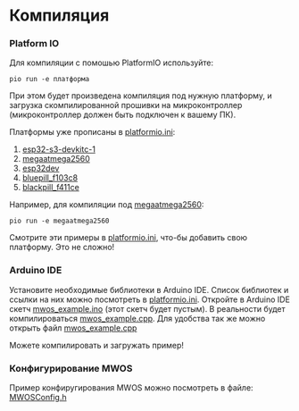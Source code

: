 # Компиляция

### Platform IO
Для компиляции с помошью PlatformIO используйте:

```
pio run -e платформа
```
При этом будет произведена компиляция под нужную платформу, 
и загрузка скомпилированной прошивки на микроконтроллер 
(микроконтроллер должен быть подключен к вашему ПК). 

Платформы уже прописаны в [platformio.ini](platformio.ini):
1. [esp32-s3-devkitc-1](./platform/esp32-s3-devkitc-1/README.md)
2. [megaatmega2560](./platform/megaatmega2560/README.md)
3. [esp32dev](./platform/esp32doit-devkit-v1/README.md)
4. [bluepill_f103c8](./platform/bluepill_f103c8/README.md)
5. [blackpill_f411ce](./platform/blackpill_f411ce/README.md)

Например, для компиляции под [megaatmega2560](./platform/megaatmega2560/README.md):
```
pio run -e megaatmega2560
```

Смотрите эти примеры в [platformio.ini](platformio.ini), что-бы добавить свою платформу.
Это не сложно!

### Arduino IDE
Установите необходимые библиотеки в Arduino IDE. 
Список библиотек и ссылки на них можно посмотреть в [platformio.ini](platformio.ini).
Откройте в Arduino IDE скетч [mwos_example.ino](./mwos_example/mwos_example.ino) 
(этот скетч будет пустым). В реальности будет компилироваться
[mwos_example.cpp](./mwos_example/mwos_example.cpp). 
Для удобства так же можно открыть файл [mwos_example.cpp](./mwos_example/mwos_example.cpp)

Можете компилировать и загружать пример!

### Конфигурирование MWOS
Пример конфиругирования MWOS можно посмотреть в файле:
[MWOSConfig.h](./mwos_example/MWOSConfig.h)






